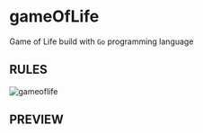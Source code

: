 # gameOfLife
Game of Life build with `Go` programming language

## RULES
![gameoflife](https://user-images.githubusercontent.com/3184210/69170976-5194d980-0afb-11ea-882a-e9a3ed11e977.png)


## PREVIEW

